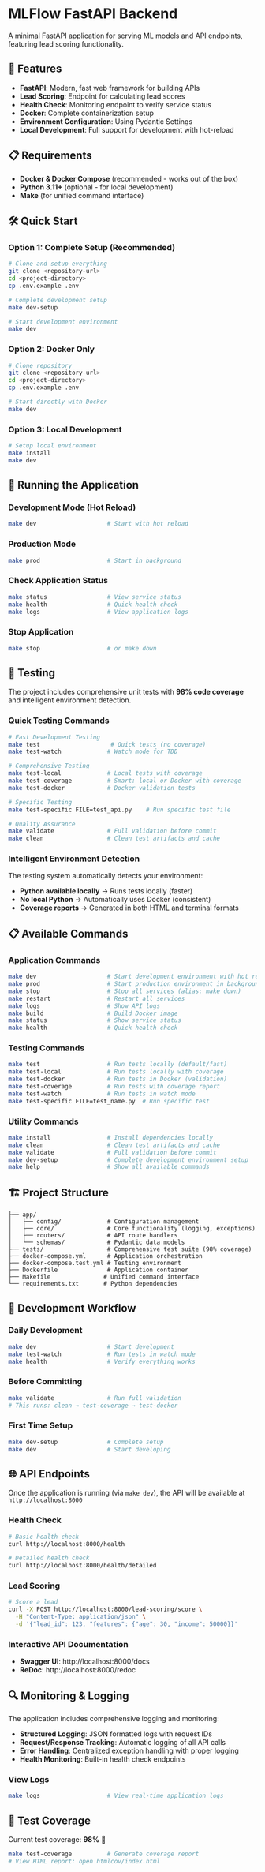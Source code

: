 # MLFlow FastAPI Backend

A minimal FastAPI application for serving ML models and API endpoints, featuring lead scoring functionality.

## 🚀 Features

- **FastAPI**: Modern, fast web framework for building APIs
- **Lead Scoring**: Endpoint for calculating lead scores
- **Health Check**: Monitoring endpoint to verify service status
- **Docker**: Complete containerization setup
- **Environment Configuration**: Using Pydantic Settings
- **Local Development**: Full support for development with hot-reload

## 📋 Requirements

- **Docker & Docker Compose** (recommended - works out of the box)
- **Python 3.11+** (optional - for local development)
- **Make** (for unified command interface)

## 🛠️ Quick Start

### Option 1: Complete Setup (Recommended)
```bash
# Clone and setup everything
git clone <repository-url>
cd <project-directory>
cp .env.example .env

# Complete development setup
make dev-setup

# Start development environment
make dev
```

### Option 2: Docker Only
```bash
# Clone repository
git clone <repository-url>
cd <project-directory>
cp .env.example .env

# Start directly with Docker
make dev
```

### Option 3: Local Development
```bash
# Setup local environment
make install
make dev
```

## 🚀 Running the Application

### Development Mode (Hot Reload)
```bash
make dev                    # Start with hot reload
```

### Production Mode
```bash
make prod                   # Start in background
```

### Check Application Status
```bash
make status                 # View service status
make health                 # Quick health check
make logs                   # View application logs
```

### Stop Application
```bash
make stop                   # or make down
```

## 🧪 Testing

The project includes comprehensive unit tests with **98% code coverage** and intelligent environment detection.

### Quick Testing Commands

```bash
# Fast Development Testing
make test                    # Quick tests (no coverage)
make test-watch             # Watch mode for TDD

# Comprehensive Testing  
make test-local             # Local tests with coverage
make test-coverage          # Smart: local or Docker with coverage
make test-docker            # Docker validation tests

# Specific Testing
make test-specific FILE=test_api.py    # Run specific test file

# Quality Assurance
make validate               # Full validation before commit
make clean                  # Clean test artifacts and cache
```

### Intelligent Environment Detection

The testing system automatically detects your environment:
- **Python available locally** → Runs tests locally (faster)
- **No local Python** → Automatically uses Docker (consistent)
- **Coverage reports** → Generated in both HTML and terminal formats

## 📋 Available Commands

### Application Commands
```bash
make dev                    # Start development environment with hot reload
make prod                   # Start production environment in background
make stop                   # Stop all services (alias: make down)
make restart                # Restart all services
make logs                   # Show API logs
make build                  # Build Docker image
make status                 # Show service status
make health                 # Quick health check
```

### Testing Commands
```bash
make test                   # Run tests locally (default/fast)
make test-local             # Run tests locally with coverage
make test-docker            # Run tests in Docker (validation)
make test-coverage          # Run tests with coverage report
make test-watch             # Run tests in watch mode
make test-specific FILE=test_name.py  # Run specific test
```

### Utility Commands
```bash
make install                # Install dependencies locally
make clean                  # Clean test artifacts and cache
make validate               # Full validation before commit
make dev-setup              # Complete development environment setup
make help                   # Show all available commands
```

## 🏗️ Project Structure

```
├── app/
│   ├── config/             # Configuration management
│   ├── core/               # Core functionality (logging, exceptions)
│   ├── routers/            # API route handlers
│   └── schemas/            # Pydantic data models
├── tests/                  # Comprehensive test suite (98% coverage)
├── docker-compose.yml      # Application orchestration
├── docker-compose.test.yml # Testing environment
├── Dockerfile              # Application container
├── Makefile               # Unified command interface
└── requirements.txt       # Python dependencies
```

## 🔧 Development Workflow

### Daily Development
```bash
make dev                    # Start development
make test-watch             # Run tests in watch mode
make health                 # Verify everything works
```

### Before Committing
```bash
make validate               # Run full validation
# This runs: clean → test-coverage → test-docker
```

### First Time Setup
```bash
make dev-setup              # Complete setup
make dev                    # Start developing
```

## 🌐 API Endpoints

Once the application is running (via `make dev`), the API will be available at `http://localhost:8000`

### Health Check
```bash
# Basic health check
curl http://localhost:8000/health

# Detailed health check
curl http://localhost:8000/health/detailed
```

### Lead Scoring
```bash
# Score a lead
curl -X POST http://localhost:8000/lead-scoring/score \
  -H "Content-Type: application/json" \
  -d '{"lead_id": 123, "features": {"age": 30, "income": 50000}}'
```

### Interactive API Documentation
- **Swagger UI**: http://localhost:8000/docs
- **ReDoc**: http://localhost:8000/redoc

## 🔍 Monitoring & Logging

The application includes comprehensive logging and monitoring:

- **Structured Logging**: JSON formatted logs with request IDs
- **Request/Response Tracking**: Automatic logging of all API calls
- **Error Handling**: Centralized exception handling with proper logging
- **Health Monitoring**: Built-in health check endpoints

### View Logs
```bash
make logs                   # View real-time application logs
```

## 🧪 Test Coverage

Current test coverage: **98%** 🎉

```bash
make test-coverage          # Generate coverage report
# View HTML report: open htmlcov/index.html
```